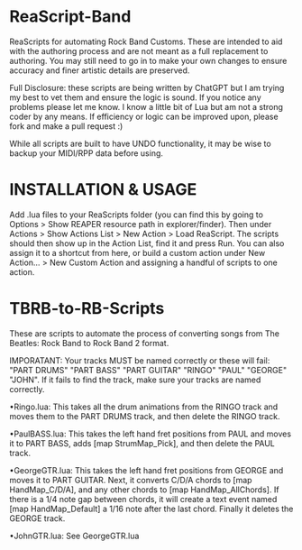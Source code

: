 # ReaScript-Band
ReaScripts for automating Rock Band Customs. These are intended to aid with the authoring process and are not meant as a full replacement to authoring. You may still need to go in to make your own changes to ensure accuracy and finer artistic details are preserved.

Full Disclosure: these scripts are being written by ChatGPT but I am trying my best to vet them and ensure the logic is sound. If you notice any problems please let me know. I know a little bit of Lua but am not a strong coder by any means. If efficiency or logic can be improved upon, please fork and make a pull request :)

While all scripts are built to have UNDO functionality, it may be wise to backup your MIDI/RPP data before using.

# INSTALLATION & USAGE

Add .lua files to your ReaScripts folder (you can find this by going to Options > Show REAPER resource path in explorer/finder). Then under Actions > Show Actions List > New Action > Load ReaScript. The scripts should then show up in the Action List, find it and press Run. You can also assign it to a shortcut from here, or build a custom action under New Action... > New Custom Action and assigning a handful of scripts to one action.

# TBRB-to-RB-Scripts 

These are scripts to automate the process of converting songs from The Beatles: Rock Band to Rock Band 2 format.

IMPORATANT: Your tracks MUST be named correctly or these will fail: "PART DRUMS" "PART BASS" "PART GUITAR" "RINGO" "PAUL" "GEORGE" "JOHN". If it fails to find the track, make sure your tracks are named correctly.

  •Ringo.lua: This takes all the drum animations from the RINGO track and moves them to the PART DRUMS track, and then delete the RINGO track. 
  
  •PaulBASS.lua: This takes the left hand fret positions from PAUL and moves it to PART BASS, adds [map StrumMap_Pick], and then delete the PAUL track.
    
  •GeorgeGTR.lua: This takes the left hand fret positions from GEORGE and moves it to PART GUITAR. Next, it converts C/D/A chords to [map HandMap_C/D/A], and any other chords to [map HandMap_AllChords]. If there is a 1/4 note gap between chords, it will create a text event named [map HandMap_Default] a 1/16 note after the last chord. Finally it deletes the GEORGE track.
  
  •JohnGTR.lua: See GeorgeGTR.lua
